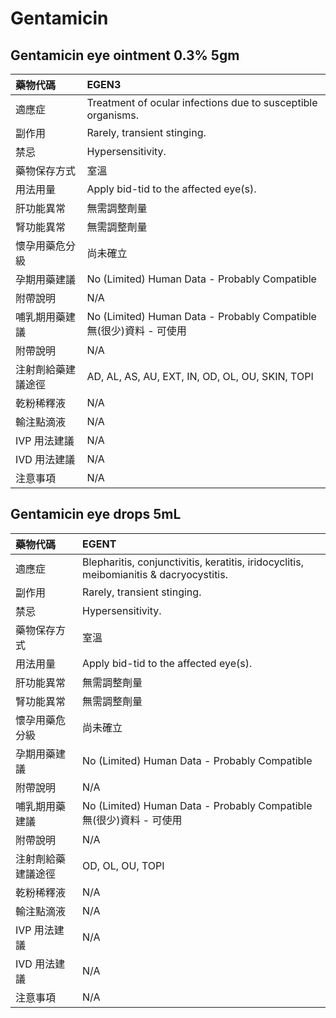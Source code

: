 # Gentamicin

## Gentamicin eye ointment 0.3% 5gm

| 藥物代碼 | EGEN3 |
| :--- | :--- |
| 適應症 | Treatment of ocular infections due to susceptible organisms. |
| 副作用 | Rarely, transient stinging. |
| 禁忌 | Hypersensitivity. |
| 藥物保存方式 | 室溫 |
| 用法用量 | Apply bid-tid to the affected eye\(s\). |
| 肝功能異常 | 無需調整劑量 |
| 腎功能異常 | 無需調整劑量 |
| 懷孕用藥危分級 | 尚未確立 |
| 孕期用藥建議 | No \(Limited\) Human Data - Probably Compatible |
| 附帶說明 | N/A |
| 哺乳期用藥建議 | No \(Limited\) Human Data - Probably Compatible 無\(很少\)資料 - 可使用 |
| 附帶說明 | N/A |
| 注射劑給藥建議途徑 | AD, AL, AS, AU, EXT, IN, OD, OL, OU, SKIN, TOPI |
| 乾粉稀釋液 | N/A |
| 輸注點滴液 | N/A |
| IVP 用法建議 | N/A |
| IVD 用法建議 | N/A |
| 注意事項 | N/A |

## Gentamicin eye drops 5mL

| 藥物代碼 | EGENT |
| :--- | :--- |
| 適應症 | Blepharitis, conjunctivitis, keratitis, iridocyclitis, meibomianitis & dacryocystitis. |
| 副作用 | Rarely, transient stinging. |
| 禁忌 | Hypersensitivity. |
| 藥物保存方式 | 室溫 |
| 用法用量 | Apply bid-tid to the affected eye\(s\). |
| 肝功能異常 | 無需調整劑量 |
| 腎功能異常 | 無需調整劑量 |
| 懷孕用藥危分級 | 尚未確立 |
| 孕期用藥建議 | No \(Limited\) Human Data - Probably Compatible |
| 附帶說明 | N/A |
| 哺乳期用藥建議 | No \(Limited\) Human Data - Probably Compatible 無\(很少\)資料 - 可使用 |
| 附帶說明 | N/A |
| 注射劑給藥建議途徑 | OD, OL, OU, TOPI |
| 乾粉稀釋液 | N/A |
| 輸注點滴液 | N/A |
| IVP 用法建議 | N/A |
| IVD 用法建議 | N/A |
| 注意事項 | N/A |

